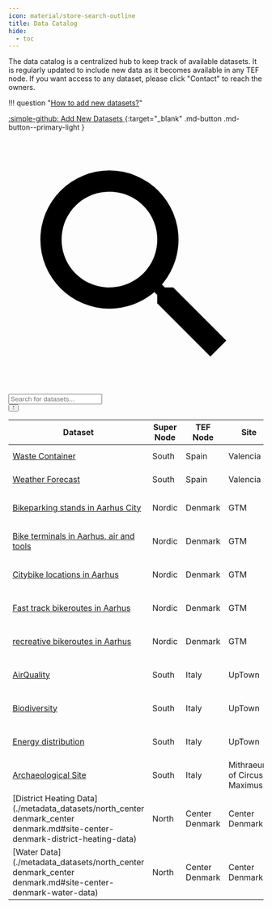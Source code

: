 ```yaml
---
icon: material/store-search-outline
title: Data Catalog
hide:
  - toc
---
```


<script>
    // Hide sidebar. This script is only executed in the data catalog page.
    document.addEventListener('DOMContentLoaded', function () {
        const sidebar = document.querySelector('.md-sidebar--secondary');
        if (document.querySelector('.catalog-header') && sidebar) {
            sidebar.style.display = 'none';
            sidebar.style.width = '0';
            sidebar.style.padding = '0';
            sidebar.style.margin = '0';
        }
    });
</script>


<div class="catalog-header" markdown>
<div markdown>
The data catalog is a centralized hub to keep track of available datasets. It is regularly updated to include new data as it becomes available in any TEF node. If you want access to any dataset, please click "Contact" to reach the owners.

!!! question "[How to add new datasets?](./instructions.md)"
</div>

[:simple-github: Add New Datasets ](https://github.com/CitComAI-Hub/CitComAI-Hub.github.io/issues/new/choose){:target="_blank" .md-button .md-button--primary-light }
</div>

<!-- Search input -->
<div class="search-container">
    <div class="search-wrapper">
        <label class="md-search__icon md-icon" for="searchInput">
            <svg xmlns="http://www.w3.org/2000/svg" viewBox="0 0 24 24"><path d="M9.5 3A6.5 6.5 0 0 1 16 9.5c0 1.61-.59 3.09-1.56 4.23l.27.27h.79l5 5-1.5 1.5-5-5v-.79l-.27-.27A6.516 6.516 0 0 1 9.5 16 6.5 6.5 0 0 1 3 9.5 6.5 6.5 0 0 1 9.5 3m0 2C7 5 5 7 5 9.5S7 14 9.5 14 14 12 14 9.5 12 5 9.5 5Z"/></svg>
        </label>
        <input type="text" id="searchInput" placeholder="Search for datasets..." />
    </div>
    <button id="toggleFilters">
        <span class="filter-icon">
            <svg xmlns="http://www.w3.org/2000/svg" viewBox="0 0 24 24"><path d="M14 12v7.88c.04.3-.06.62-.29.83a.996.996 0 0 1-1.41 0l-2.01-2.01a.989.989 0 0 1-.29-.83V12h-.03L4.21 4.62a1 1 0 0 1 .17-1.4c.19-.14.4-.22.62-.22h14c.22 0 .43.08.62.22a1 1 0 0 1 .17 1.4L14.03 12H14Z"/></svg>
        </span>
        <span class="check-icon">
            <svg xmlns="http://www.w3.org/2000/svg" viewBox="0 0 24 24"><path d="M9 16.17 4.83 12l-1.42 1.41L9 19 21 7l-1.41-1.41L9 16.17z"/></svg>
        </span>
    </button>
</div>

| Dataset | Super Node | TEF Node | Site | Data Model | Sampling Time | Historical | Owner | Get Access |
| ------- | ---------- | -------- | ---- | ---------- | ------------- | ---------- | ----- | ---------- |
|  [Waste Container](./metadata_datasets/south_spain_valencia.md)  | South | Spain | Valencia | [gitlab_vlci](https://gitlab.com/vlci-public/models-dades/wastemanagement/-/blob/main/WasteContainer/spec.md?ref_type=heads) | RealTime | From 2000 | València City Council | [Contact](https://valencia.opendatasoft.com/pages/home/) |
|  [Weather Forecast](./metadata_datasets/south_spain_valencia.md)  | South | Spain | Valencia | [gitlab_vlci](https://gitlab.com/vlci-public/models-dades/weather/blob/main/WeatherForecast/spec.md) | Daily | From 2010 | València City Council | [Contact](https://valencia.opendatasoft.com/pages/home/) |
|  [Bikeparking stands in Aarhus City](./metadata_datasets/nordic_citcom_gtm.md)  | Nordic | Denmark | GTM | *no specific value* | Ongoing | No | Aarhus Municipality | [City of Aarhus](https://www.opendata.dk/city-of-aarhus/cykelparkering_aarhus) |
|  [Bike terminals in Aarhus, air and tools](./metadata_datasets/nordic_citcom_gtm.md)  | Nordic | Denmark | GTM | *no specific value* | Ongoing | No | Aarhus Municipality | [Cykelterminal - Dataset](https://www.opendata.dk/city-of-aarhus/cykelterminal) |
|  [Citybike locations in Aarhus](./metadata_datasets/nordic_citcom_gtm.md)  | Nordic | Denmark | GTM | *no specific value* | *no specific value* | No | Aarhus Municipality | [Aarhus Bycykel - Dataset](https://www.opendata.dk/city-of-aarhus/aarhus-bycykel) |
|  [Fast track bikeroutes in Aarhus](./metadata_datasets/nordic_citcom_gtm.md)  | Nordic | Denmark | GTM | *no specific value* | Ongoing | No | Aarhus Municipality | [Supercykelsti i Aarhus Kommune - Dataset](https://www.opendata.dk/city-of-aarhus/supercykelsti) |
|  [recreative bikeroutes in Aarhus](./metadata_datasets/nordic_citcom_gtm.md)  | Nordic | Denmark | GTM | *no specific value* | Ongoing | No | Aarhus Municipality | [Rekreative cykelruter - Dataset](https://www.opendata.dk/city-of-aarhus/rekreative-cykelruter) |
|  [AirQuality](./metadata_datasets/south_italy_uptown.md)  | South | Italy | UpTown | *no specific value* | 30s | Yes | Politecnico di Milano | [neslab.it](https://www.neslab.it) |
|  [Biodiversity](./metadata_datasets/south_italy_uptown.md)  | South | Italy | UpTown | *no specific value* | 15m | Yes | Politecnico di Milano | [neslab.it](https://www.neslab.it) |
|  [Energy distribution](./metadata_datasets/south_italy_uptown.md)  | South | Italy | UpTown | *no specific value* | Hourly | Yes | A2A | [neslab.it](https://www.neslab.it) |
|  [Archaeological Site](./metadata_datasets/south_italy_mithraeum-of-circus-maximus.md)  | South | Italy | Mithraeum of Circus Maximus | *no specific value* | Real-time | Yes | Politecnico di Milano | [neslab.it](https://www.neslab.it) |
|  [District Heating Data](./metadata_datasets/north_center denmark_center denmark.md#site-center-denmark-district-heating-data)  | North | Center Denmark | Center Denmark | Smart Data Models | Daily | Yes, 2 years | Center Denmark | [portal.centerdenmark.com](https://portal.centerdenmark.com) |
|  [Water Data](./metadata_datasets/north_center denmark_center denmark.md#site-center-denmark-water-data)  | North | Center Denmark | Center Denmark | Smart Data Models | Daily | Yes, 2 years | Center Denmark | [portal.centerdenmark.com](https://portal.centerdenmark.com) |
